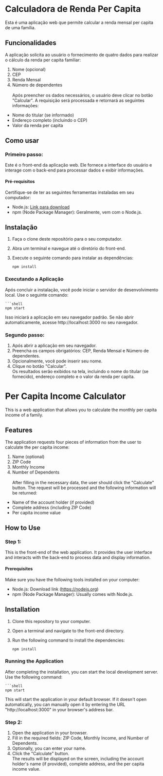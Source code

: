 # Calculadora de Renda Per Capita 
Esta é uma aplicação web que permite calcular a renda mensal per capita de uma família.

## Funcionalidades
A aplicação solicita ao usuário o fornecimento de quatro dados para realizar o cálculo da renda per capita familiar:

1. Nome (opcional)
2. CEP
3. Renda Mensal
4. Número de dependentes </br> </br>
Após preencher os dados necessários, o usuário deve clicar no botão "Calcular". A requisição será processada e retornará as seguintes informações:

- Nome do titular (se informado)
- Endereço completo (incluindo o CEP)
- Valor da renda per capita
## Como usar

### Primeiro passo:
Este é o front-end da aplicação web. Ele fornece a interface do usuário e interage com o back-end para processar dados e exibir informações.

#### Pré-requisitos

Certifique-se de ter as seguintes ferramentas instaladas em seu computador:

- Node.js: [Link para download](https://nodejs.org)
- npm (Node Package Manager): Geralmente, vem com o Node.js.

## Instalação

1. Faça o clone deste repositório para o seu computador.
2. Abra um terminal e navegue até o diretório do front-end.
3. Execute o seguinte comando para instalar as dependências:

   ```shell
   npm install
   
### Executando a Aplicação
Após concluir a instalação, você pode iniciar o servidor de desenvolvimento local. Use o seguinte comando:

    ```shell
    npm start
   
Isso iniciará a aplicação em seu navegador padrão. Se não abrir automaticamente, acesse http://localhost:3000 no seu navegador.

### Segundo passo:
1. Após abrir a aplicação em seu navegador.
2. Preencha os campos obrigatórios: CEP, Renda Mensal e Número de dependentes.
3. Opcionalmente, você pode inserir seu nome.
4. Clique no botão "Calcular".</br>
Os resultados serão exibidos na tela, incluindo o nome do titular (se fornecido), endereço completo e o valor da renda per capita.
# 

# Per Capita Income Calculator
This is a web application that allows you to calculate the monthly per capita income of a family.

## Features
The application requests four pieces of information from the user to calculate the per capita income:

1. Name (optional)
2. ZIP Code
3. Monthly Income
4. Number of Dependents </br> </br>
After filling in the necessary data, the user should click the "Calculate" button. The request will be processed and the following information will be returned:
- Name of the account holder (if provided)
- Complete address (including ZIP Code)
- Per capita income value
## How to Use
### Step 1:
This is the front-end of the web application. It provides the user interface and interacts with the back-end to process data and display information.

#### Prerequisites
Make sure you have the following tools installed on your computer:

- Node.js: Download link (https://nodejs.org)
- npm (Node Package Manager): Usually comes with Node.js.
## Installation
1. Clone this repository to your computer.

2. Open a terminal and navigate to the front-end directory.

3. Run the following command to install the dependencies:

   ```shell
   npm install
   
### Running the Application
After completing the installation, you can start the local development server. Use the following command:

    ```shell
    npm start
   
This will start the application in your default browser. If it doesn't open automatically, you can manually open it by entering the URL "http://localhost:3000" in your browser's address bar.
### Step 2:
1. Open the application in your browser.
2. Fill in the required fields: ZIP Code, Monthly Income, and Number of Dependents.
3. Optionally, you can enter your name.
4. Click the "Calculate" button. </br>
The results will be displayed on the screen, including the account holder's name (if provided), complete address, and the per capita income value.
